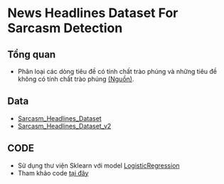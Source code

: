# News Headlines Dataset For Sarcasm Detection #
## Tổng quan ##
* Phân loại các dòng tiêu đề có tính chất trào phúng và những tiêu đề không có tính chất trào phúng [(Nguồn)](https://www.kaggle.com/rmisra/news-headlines-dataset-for-sarcasm-detection).
## Data ## 
* [Sarcasm_Headlines_Dataset](https://github.com/khoaphamj1505/CS114.L11.KHCL/blob/master/sarcasm%20detection/Sarcasm_Headlines_Dataset.json)
* [Sarcasm_Headlines_Dataset_v2](https://github.com/khoaphamj1505/CS114.L11.KHCL/blob/master/sarcasm%20detection/Sarcasm_Headlines_Dataset_v2.json)
## CODE ##
* Sử dụng thư viện Sklearn với model [LogisticRegression](https://scikit-learn.org/stable/modules/generated/sklearn.linear_model.LogisticRegression.html?highlight=logi#sklearn.linear_model.LogisticRegression)
* Tham khảo code [tại đây](https://github.com/khoaphamj1505/CS114.L11.KHCL/blob/master/sarcasm%20detection/News_Headlines_Dataset_For_Sarcasm_Detection.ipynb)
